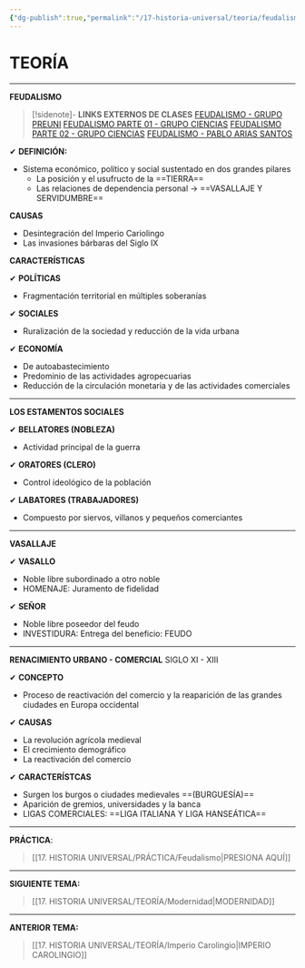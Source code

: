 ```yaml
---
{"dg-publish":true,"permalink":"/17-historia-universal/teoria/feudalismo/","tags":["Historia","Teoría"]}
---
```


# TEORÍA
---
**FEUDALISMO**

>[!sidenote]- **LINKS EXTERNOS DE CLASES** 
>[FEUDALISMO - GRUPO PREUNI](https://www.youtube.com/watch?v=-aI6b01U3_o) 
>[FEUDALISMO PARTE 01 - GRUPO CIENCIAS](https://www.youtube.com/watch?v=3JtKx2NEzjY) 
>[FEUDALISMO PARTE 02 - GRUPO CIENCIAS](https://www.youtube.com/watch?v=VhcHVKItkPI) 
>[FEUDALISMO - PABLO ARIAS SANTOS](https://www.youtube.com/watch?v=xg2w2TNhXkA)

✔ **DEFINICIÓN:**
- Sistema económico, político y social sustentado en dos grandes pilares
	- La posición y el usufructo de la ==TIERRA==
	- Las relaciones de dependencia personal → ==VASALLAJE Y SERVIDUMBRE==

**CAUSAS**
- Desintegración del Imperio Cariolingo
- Las invasiones bárbaras del Siglo IX

**CARACTERÍSTICAS**

✔ **POLÍTICAS**
- Fragmentación territorial en múltiples soberanías

✔ **SOCIALES**
- Ruralización de la sociedad y reducción de la vida urbana

✔ **ECONOMÍA**
- De autoabastecimiento
- Predominio de las actividades agropecuarias
- Reducción de la circulación monetaria y de las actividades comerciales

---
**LOS ESTAMENTOS SOCIALES**

✔ **BELLATORES (NOBLEZA)**
- Actividad principal de la guerra

✔ **ORATORES (CLERO)**
- Control ideológico de la población

✔ **LABATORES (TRABAJADORES)**
- Compuesto por siervos, villanos y pequeños comerciantes

---
**VASALLAJE**

✔ **VASALLO**
- Noble libre subordinado a otro noble
- HOMENAJE: Juramento de fidelidad

✔ **SEÑOR**
- Noble libre poseedor del feudo
- INVESTIDURA: Entrega del beneficio: FEUDO

---
**RENACIMIENTO URBANO - COMERCIAL**
SIGLO XI - XIII

✔ **CONCEPTO**
- Proceso de reactivación del comercio y la reaparición de las grandes ciudades en Europa occidental

✔ **CAUSAS**
- La revolución agrícola medieval
- El crecimiento demográfico
- La reactivación del comercio

✔ **CARACTERÍSTCAS**
- Surgen los burgos o ciudades medievales ==(BURGUESÍA)==
- Aparición de gremios, universidades y la banca
- LIGAS COMERCIALES: ==LIGA ITALIANA Y LIGA HANSEÁTICA==

---
**PRÁCTICA**:
>[[17. HISTORIA UNIVERSAL/PRÁCTICA/Feudalismo\|PRESIONA AQUÍ]]

---
**SIGUIENTE TEMA:** 
>[[17. HISTORIA UNIVERSAL/TEORÍA/Modernidad\|MODERNIDAD]]

---
**ANTERIOR TEMA:** 
>[[17. HISTORIA UNIVERSAL/TEORÍA/Imperio Carolingio\|IMPERIO CAROLINGIO]]

